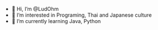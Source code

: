 - 👋 Hi, I’m @LudOhm
- 👀 I’m interested in Programing, Thai and Japanese culture
- 🌱 I’m currently learning Java, Python

<!---
LudOhm/LudOhm is a ✨ special ✨ repository because its `README.md` (this file) appears on your GitHub profile.
You can click the Preview link to take a look at your changes.
--->
